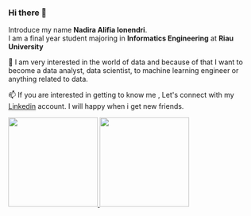### Hi there 👋

Introduce my name **Nadira Alifia Ionendri**.\
I am a final year student majoring in **Informatics Engineering** at **Riau University**

🌱 I am very interested in the world of data and because of that I want to become a data analyst, data scientist, to machine learning engineer or anything related to data.

📫 If you are interested in getting to know me , Let's connect with my [Linkedin](https://www.linkedin.com/in/nadiraalifia/) account. I will happy when i get new friends.

<p align="left">
<a href="https://github.com/Naalfioiflaan">
  <img height="180em" src="https://github-readme-stats-eight-theta.vercel.app/api?username=gilangadhan&show_icons=true&theme=algolia&include_all_commits=true&count_private=true"/>
  <img height="180em" src="https://github-readme-stats-eight-theta.vercel.app/api/top-langs/?username=gilangadhan&layout=compact&langs_count=8&theme=algolia"/>
</a>
</p>

<!--
**Naalfioiflaan/Naalfioiflaan** is a ✨ _special_ ✨ repository because its `README.md` (this file) appears on your GitHub profile.

Here are some ideas to get you started:

- 🔭 I’m currently working on ...
-  I’m currently learning ...
- 👯 I’m looking to collaborate on ...
- 🤔 I’m looking for help with ...
- 💬 Ask me about ...
-  How to reach me: ...
- 😄 Pronouns: ...
- ⚡ Fun fact: ...
-->
